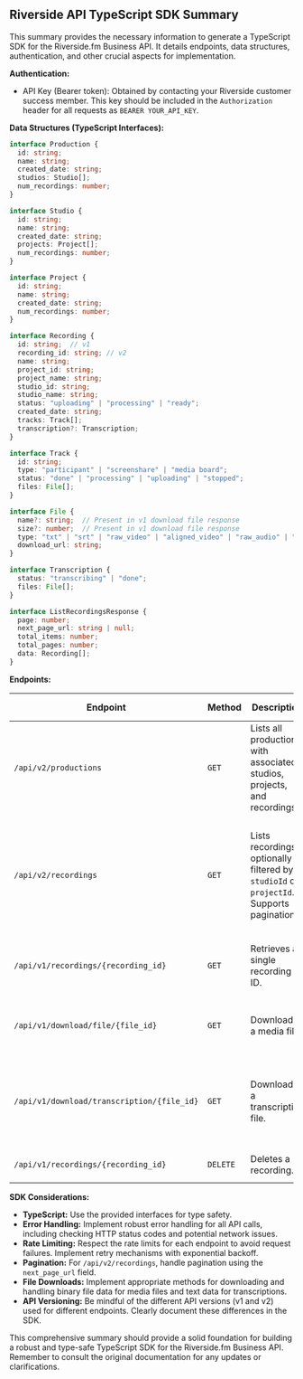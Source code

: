 ## Riverside API TypeScript SDK Summary

This summary provides the necessary information to generate a TypeScript SDK for the Riverside.fm Business API.  It details endpoints, data structures, authentication, and other crucial aspects for implementation.

**Authentication:**

* API Key (Bearer token):  Obtained by contacting your Riverside customer success member.  This key should be included in the `Authorization` header for all requests as `BEARER YOUR_API_KEY`.

**Data Structures (TypeScript Interfaces):**

```typescript
interface Production {
  id: string;
  name: string;
  created_date: string;
  studios: Studio[];
  num_recordings: number;
}

interface Studio {
  id: string;
  name: string;
  created_date: string;
  projects: Project[];
  num_recordings: number;
}

interface Project {
  id: string;
  name: string;
  created_date: string;
  num_recordings: number;
}

interface Recording {
  id: string;  // v1
  recording_id: string; // v2
  name: string;
  project_id: string;
  project_name: string;
  studio_id: string;
  studio_name: string;
  status: "uploading" | "processing" | "ready";
  created_date: string;
  tracks: Track[];
  transcription?: Transcription;
}

interface Track {
  id: string;
  type: "participant" | "screenshare" | "media board";
  status: "done" | "processing" | "uploading" | "stopped";
  files: File[];
}

interface File {
  name?: string;  // Present in v1 download file response
  size?: number;  // Present in v1 download file response
  type: "txt" | "srt" | "raw_video" | "aligned_video" | "raw_audio" | "compressed_audio" | "cloud_recording";
  download_url: string;
}

interface Transcription {
  status: "transcribing" | "done";
  files: File[];
}

interface ListRecordingsResponse {
  page: number;
  next_page_url: string | null;
  total_items: number;
  total_pages: number;
  data: Recording[];
}

```

**Endpoints:**

| Endpoint | Method | Description | Authentication | Request Parameters | Request Body | Response | Rate Limit | Edge Cases |
|---|---|---|---|---|---|---|---|---|
| `/api/v2/productions` | `GET` | Lists all productions with associated studios, projects, and recordings. | API Key | None | None | `Production[]` | 3 minutes | None |
| `/api/v2/recordings` | `GET` | Lists recordings, optionally filtered by `studioId` or `projectId`. Supports pagination. | API Key | `studioId` (string, optional), `projectId` (string, optional), `page` (number, optional, defaults to 0) | None | `ListRecordingsResponse` | 30 seconds per unique request | Only one filter parameter allowed at a time.  Handle pagination using `next_page_url`. |
| `/api/v1/recordings/{recording_id}` | `GET` | Retrieves a single recording by ID. | API Key | `recording_id` (string, path parameter) | None | `Recording` | 30 seconds per unique recording | Handle 404 Not Found. |
| `/api/v1/download/file/{file_id}` | `GET` | Downloads a media file. | API Key | `file_id` (string, path parameter) | None | File stream (binary data) | 30 seconds per unique file | Handle different content types in the response. |
| `/api/v1/download/transcription/{file_id}` | `GET` | Downloads a transcription file. | API Key | `file_id` (string, path parameter), `type` (string, query parameter - "srt" or "txt") | None | File stream (text data) | 3 minutes per unique request | Ensure correct handling of `type` parameter. |
| `/api/v1/recordings/{recording_id}` | `DELETE` | Deletes a recording. | API Key | `recording_id` (string, path parameter) | None | 204 No Content | None specified | Handle 404 Not Found. |


**SDK Considerations:**

* **TypeScript:** Use the provided interfaces for type safety.
* **Error Handling:** Implement robust error handling for all API calls, including checking HTTP status codes and potential network issues.
* **Rate Limiting:** Respect the rate limits for each endpoint to avoid request failures.  Implement retry mechanisms with exponential backoff.
* **Pagination:** For `/api/v2/recordings`, handle pagination using the `next_page_url` field.
* **File Downloads:** Implement appropriate methods for downloading and handling binary file data for media files and text data for transcriptions.
* **API Versioning:** Be mindful of the different API versions (v1 and v2) used for different endpoints.  Clearly document these differences in the SDK.


This comprehensive summary should provide a solid foundation for building a robust and type-safe TypeScript SDK for the Riverside.fm Business API. Remember to consult the original documentation for any updates or clarifications.
